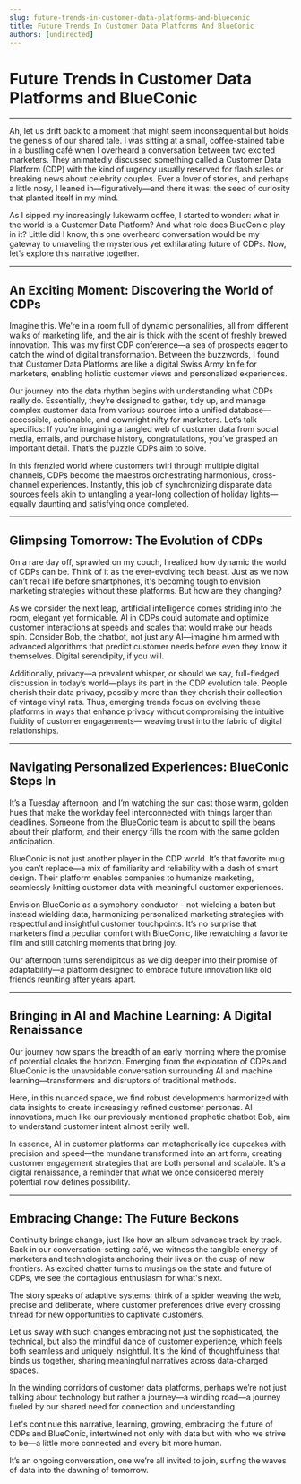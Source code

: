 ```yaml
---
slug: future-trends-in-customer-data-platforms-and-blueconic
title: Future Trends In Customer Data Platforms And BlueConic
authors: [undirected]
---
```



# Future Trends in Customer Data Platforms and BlueConic

---

Ah, let us drift back to a moment that might seem inconsequential but holds the genesis of our shared tale. I was sitting at a small, coffee-stained table in a bustling café when I overheard a conversation between two excited marketers. They animatedly discussed something called a Customer Data Platform (CDP) with the kind of urgency usually reserved for flash sales or breaking news about celebrity couples. Ever a lover of stories, and perhaps a little nosy, I leaned in—figuratively—and there it was: the seed of curiosity that planted itself in my mind. 

As I sipped my increasingly lukewarm coffee, I started to wonder: what in the world is a Customer Data Platform? And what role does BlueConic play in it? Little did I know, this one overheard conversation would be my gateway to unraveling the mysterious yet exhilarating future of CDPs. Now, let’s explore this narrative together. 

---

## An Exciting Moment: Discovering the World of CDPs

Imagine this. We’re in a room full of dynamic personalities, all from different walks of marketing life, and the air is thick with the scent of freshly brewed innovation. This was my first CDP conference—a sea of prospects eager to catch the wind of digital transformation. Between the buzzwords, I found that Customer Data Platforms are like a digital Swiss Army knife for marketers, enabling holistic customer views and personalized experiences. 

Our journey into the data rhythm begins with understanding what CDPs really do. Essentially, they’re designed to gather, tidy up, and manage complex customer data from various sources into a unified database—accessible, actionable, and downright nifty for marketers. Let’s talk specifics: If you’re imagining a tangled web of customer data from social media, emails, and purchase history, congratulations, you’ve grasped an important detail. That’s the puzzle CDPs aim to solve. 

In this frenzied world where customers twirl through multiple digital channels, CDPs become the maestros orchestrating harmonious, cross-channel experiences. Instantly, this job of synchronizing disparate data sources feels akin to untangling a year-long collection of holiday lights—equally daunting and satisfying once completed.

---

## Glimpsing Tomorrow: The Evolution of CDPs

On a rare day off, sprawled on my couch, I realized how dynamic the world of CDPs can be. Think of it as the ever-evolving tech beast. Just as we now can’t recall life before smartphones, it's becoming tough to envision marketing strategies without these platforms. But how are they changing? 

As we consider the next leap, artificial intelligence comes striding into the room, elegant yet formidable. AI in CDPs could automate and optimize customer interactions at speeds and scales that would make our heads spin. Consider Bob, the chatbot, not just any AI—imagine him armed with advanced algorithms that predict customer needs before even they know it themselves. Digital serendipity, if you will.

Additionally, privacy—a prevalent whisper, or should we say, full-fledged discussion in today’s world—plays its part in the CDP evolution tale. People cherish their data privacy, possibly more than they cherish their collection of vintage vinyl rats. Thus, emerging trends focus on evolving these platforms in ways that enhance privacy without compromising the intuitive fluidity of customer engagements— weaving trust into the fabric of digital relationships.

---

## Navigating Personalized Experiences: BlueConic Steps In

It’s a Tuesday afternoon, and I’m watching the sun cast those warm, golden hues that make the workday feel interconnected with things larger than deadlines. Someone from the BlueConic team is about to spill the beans about their platform, and their energy fills the room with the same golden anticipation. 

BlueConic is not just another player in the CDP world. It’s that favorite mug you can’t replace—a mix of familiarity and reliability with a dash of smart design. Their platform enables companies to humanize marketing, seamlessly knitting customer data with meaningful customer experiences. 

Envision BlueConic as a symphony conductor - not wielding a baton but instead wielding data, harmonizing personalized marketing strategies with respectful and insightful customer touchpoints. It’s no surprise that marketers find a peculiar comfort with BlueConic, like rewatching a favorite film and still catching moments that bring joy. 

Our afternoon turns serendipitous as we dig deeper into their promise of adaptability—a platform designed to embrace future innovation like old friends reuniting after years apart. 

---

## Bringing in AI and Machine Learning: A Digital Renaissance

Our journey now spans the breadth of an early morning where the promise of potential cloaks the horizon. Emerging from the exploration of CDPs and BlueConic is the unavoidable conversation surrounding AI and machine learning—transformers and disruptors of traditional methods.

Here, in this nuanced space, we find robust developments harmonized with data insights to create increasingly refined customer personas. AI innovations, much like our previously mentioned prophetic chatbot Bob, aim to understand customer intent almost eerily well. 

In essence, AI in customer platforms can metaphorically ice cupcakes with precision and speed—the mundane transformed into an art form, creating customer engagement strategies that are both personal and scalable. It’s a digital renaissance, a reminder that what we once considered merely potential now defines possibility.

---

## Embracing Change: The Future Beckons

Continuity brings change, just like how an album advances track by track. Back in our conversation-setting café, we witness the tangible energy of marketers and technologists anchoring their lives on the cusp of new frontiers. As excited chatter turns to musings on the state and future of CDPs, we see the contagious enthusiasm for what's next.

The story speaks of adaptive systems; think of a spider weaving the web, precise and deliberate, where customer preferences drive every crossing thread for new opportunities to captivate customers.

Let us sway with such changes embracing not just the sophisticated, the technical, but also the mindful dance of customer experience, which feels both seamless and uniquely insightful. It's the kind of thoughtfulness that binds us together, sharing meaningful narratives across data-charged spaces. 

In the winding corridors of customer data platforms, perhaps we’re not just talking about technology but rather a journey—a winding road—a journey fueled by our shared need for connection and understanding.

Let's continue this narrative, learning, growing, embracing the future of CDPs and BlueConic, intertwined not only with data but with who we strive to be—a little more connected and every bit more human. 

It’s an ongoing conversation, one we’re all invited to join, surfing the waves of data into the dawning of tomorrow.